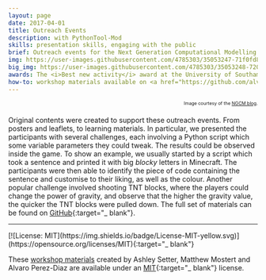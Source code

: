 ```yaml
---
layout: page
date: 2017-04-01
title: Outreach Events
description: with PythonTool-Mod
skills: presentation skills, engaging with the public
brief: Outreach events for the Next Generation Computational Modelling group in the University of Southampton. Using <a href="../projects/pythontool-mod.html" target="_blank">PythonTool-Mod</a>, we delivered two workshops in which young learners could get hands-on experience with Python programming inside Minecraft. The first event took place at the Winchester Science Centre in February 2017, the second was part of the University of Southampton Science and Engineering Festival in March 2017. A big thanks to all the participants and volunteers!
img: https://user-images.githubusercontent.com/4785303/35053247-71f0fd8c-fba1-11e7-9c9e-82e9e87e355b.jpg
big_img: https://user-images.githubusercontent.com/4785303/35053248-720bb276-fba1-11e7-852c-e0ff8f8d3ef4.jpg
awards: The <i>Best new activity</i> award at the University of Southampton Science and Engineering Festival 2017 was given to all <a href="http://ngcm.soton.ac.uk/">NGCM</a> participants and activities, including the workshop with PythonTool-Mod.
how-to: workshop materials available on <a href="https://github.com/alvaropp/PythonTool_outreach" target="_blank">GitHub</a>
---
```


<span style="font-size: 0.65em; float: right">Image courtesy of the <a href="http://ngcm.soton.ac.uk/blog/2017-02-23/winchester-science-centre-minecraft-with-python.html" target="_ blank">NGCM blog</a>.
</span>
<br>

<!-- http://www.southampton.ac.uk/~jrb1n15/science_and_engineering_day_2017/ -->

Original contents were created to support these outreach events. From posters and leaflets, to learning materials. In particular, we presented the participants with several challenges, each involving a Python script which some variable parameters they could tweak. The results could be observed inside the game. To show an example, we usually started by a script which took a sentence and printed it with big *blocky* letters in Minecraft. The participants were then able to identify the piece of code containing the sentence and customise to their liking, as well as the colour. Another popular challenge involved shooting TNT blocks, where the players could change the power of gravity, and observe that the higher the gravity value, the quicker the TNT blocks were pulled down. The full set of materials can be found on [GitHub](https://github.com/alvaropp/PythonTool_outreach){:target="_ blank"}.

<hr>
[![License: MIT](https://img.shields.io/badge/License-MIT-yellow.svg)](https://opensource.org/licenses/MIT){:target="_ blank"}

These <a href="https://github.com/alvaropp/PythonTool_outreach" target="_blank">workshop materials</a> created by Ashley Setter, Matthew Mostert and Alvaro Perez-Diaz are available under an [MIT](https://opensource.org/licenses/MIT){:target="_ blank"} license.
